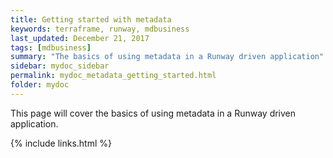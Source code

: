 ```yaml
---
title: Getting started with metadata
keywords: terraframe, runway, mdbusiness
last_updated: December 21, 2017
tags: [mdbusiness]
summary: "The basics of using metadata in a Runway driven application"
sidebar: mydoc_sidebar
permalink: mydoc_metadata_getting_started.html
folder: mydoc
---
```


This page will cover the basics of using metadata in a Runway driven application.


{% include links.html %}
